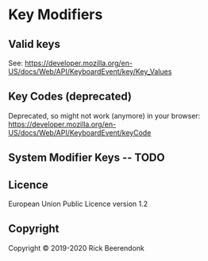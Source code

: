 # Key Modifiers

## Valid keys

See: https://developer.mozilla.org/en-US/docs/Web/API/KeyboardEvent/key/Key_Values

## Key Codes (deprecated)

Deprecated, so might not work (anymore) in your browser: https://developer.mozilla.org/en-US/docs/Web/API/KeyboardEvent/keyCode

## System Modifier Keys -- TODO

## Licence

European Union Public Licence version 1.2

## Copyright

Copyright © 2019-2020 Rick Beerendonk
